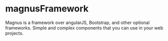 # magnusFramework
Magnus is a framework over angularJS, Bootstrap, and other optional frameworks. Simple and complex components that you can use in your web projects.
